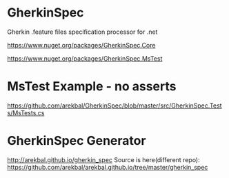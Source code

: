 # GherkinSpec
Gherkin .feature files specification processor for .net

https://www.nuget.org/packages/GherkinSpec.Core

https://www.nuget.org/packages/GherkinSpec.MsTest

# MsTest Example - no asserts
https://github.com/arekbal/GherkinSpec/blob/master/src/GherkinSpec.Tests/MsTests.cs

# GherkinSpec Generator
http://arekbal.github.io/gherkin_spec
Source is here(different repo): https://github.com/arekbal/arekbal.github.io/tree/master/gherkin_spec




